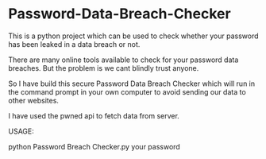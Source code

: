 # Password-Data-Breach-Checker
This is a python project which can be used to check whether your password has been leaked in a data breach or not.

There are many online tools available to check for your password data breaches. But the problem is we cant blindly trust anyone.

So I have build this secure Password Data Breach Checker which will run in the command prompt in your own computer to avoid sending our data to other websites. 

I have used the pwned api to fetch data from server.

USAGE:

python Password Breach Checker.py your password
